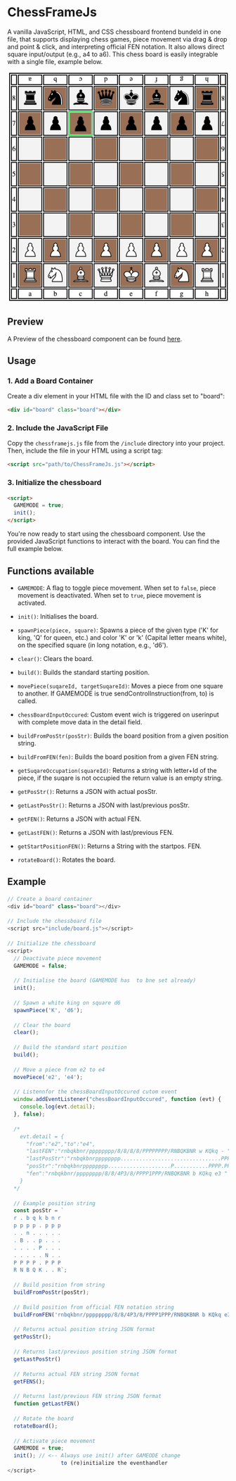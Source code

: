 # ChessFrameJs

A vanilla JavaScript, HTML, and CSS chessboard frontend bundeld in one file, that supports displaying chess games, piece movement via drag & drop and point & click, and interpreting official FEN notation. It also allows direct square input/output (e.g., a4 to a6). 
This chess board is easily integrable with a single file, example below.



![alt text](screenshot/screenshot.png "screenshot chess-board")

## Preview

A Preview of the chessboard component can be found [here](https://vadimcx.github.io/chessframejs/).


## Usage


### 1. Add a Board Container

Create a div element in your HTML file with the ID and class set to "board":
```html
<div id="board" class="board"></div>
```

### 2. Include the JavaScript File

Copy the `chessframejs.js` file from the `/include` directory into your project. Then, include the file in your HTML using a script tag:
```html
<script src="path/to/ChessFrameJs.js"></script>
```

### 3. Initialize the chessboard
```html
<script>
  GAMEMODE = true;
  init();
</script>
```

You're now ready to start using the chessboard component. Use the provided JavaScript functions to interact with the board.
You can find the full example below.

## Functions available

- `GAMEMODE`: A flag to toggle piece movement. When set to `false`, piece movement is deactivated. When set to `true`, piece movement is activated.

- `init()`: Initialises the board.

- `spawnPiece(piece, square)`: Spawns a piece of the given type ('K' for king, 'Q' for queen, etc.) and color 'K' or 'k' (Capital letter means white),  on the specified square (in long notation, e.g., 'd6').

- `clear()`: Clears the board.

- `build()`: Builds the standard starting position.

- `movePiece(suqareId, targetSuqareId)`: Moves a piece from one square to another. If GAMEMODE is true sendControlInstruction(from, to) is called.

- `chessBoardInputOccured`: Custom event wich is triggered on userinput with complete move data in the detail field.

- `buildFromPosStr(posStr)`: Builds the board position from a given position string.

- `buildFromFEN(fen)`: Builds the board position from a given FEN string.

- `getSuqareOccupation(squareId)`: Returns a string with letter+Id of the piece, if the suqare is not occupied the return value is an empty string. 

- `getPosStr()`: Returns a JSON with actual posStr.

- `getLastPosStr()`: Returns a JSON with last/previous posStr.

- `getFEN()`: Returns a JSON with actual FEN.

- `getLastFEN()`: Returns a JSON with last/previous FEN.

- `getStartPositionFEN()`: Returns a String with the startpos. FEN.

- `rotateBoard()`: Rotates the board.



## Example

```javascript
// Create a board container
<div id="board" class="board"></div>

// Include the chessboard file
<script src="include/board.js"></script>

// Initialize the chessboard
<script>
  // Deactivate piece movement
  GAMEMODE = false;

  // Initialise the board (GAMEMODE has  to bne set already)
  init(); 

  // Spawn a white king on square d6
  spawnPiece('K', 'd6');

  // Clear the board
  clear();

  // Build the standard start position
  build();

  // Move a piece from e2 to e4
  movePiece('e2', 'e4');

  // Listennfor the chessBoardInputOccured cutom event 
  window.addEventListener("chessBoardInputOccured", function (evt) {
    console.log(evt.detail); 
  }, false);

  /*
    evt.detail = {
      "from":"e2","to":"e4",
      "lastFEN":"rnbqkbnr/pppppppp/8/8/8/8/PPPPPPPP/RNBQKBNR w KQkq - ",
      "lastPosStr":"rnbqkbnrpppppppp................................PPPPPPPPRNBQKBNR",
      "posStr":"rnbqkbnrpppppppp....................P...........PPPP.PPPRNBQKBNR",
      "fen":"rnbqkbnr/pppppppp/8/8/4P3/8/PPPP1PPP/RNBQKBNR b KQkq e3 "
    }
  */

  // Example position string
  const posStr = `
  r . b q k b n r 
  p p p p . p p p 
  . . n . . . . . 
  . B . . p . . . 
  . . . . P . . . 
  . . . . . N . . 
  P P P P . P P P 
  R N B Q K . . R`;
  
  // Build position from string
  buildFromPosStr(posStr);

  // Build position from official FEN notation string
  buildFromFEN('rnbqkbnr/pppppppp/8/8/4P3/8/PPPP1PPP/RNBQKBNR b KQkq e3');

  // Returns actual position string JSON format
  getPosStr();

  // Returns last/previous position string JSON format
  getLastPosStr()

  // Returns actual FEN string JSON format
  getFENS();

  // Returns last/previous FEN string JSON format
  function getLastFEN()

  // Rotate the board
  rotateBoard();

  // Activate piece movement
  GAMEMODE = true;
  init(); // <-- Always use init() after GAMEODE change
                 to (re)initialize the eventhandler
</script>
```
